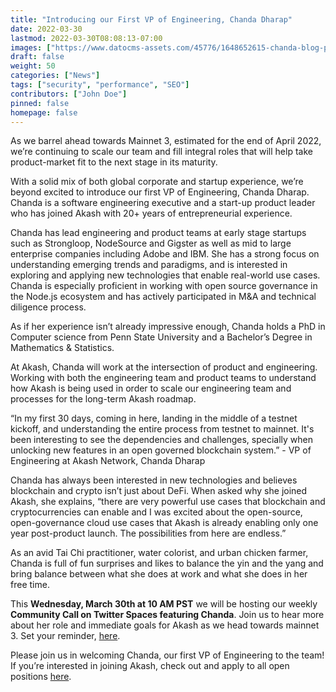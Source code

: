 ```yaml
---
title: "Introducing our First VP of Engineering, Chanda Dharap"
date: 2022-03-30
lastmod: 2022-03-30T08:08:13-07:00
images: ["https://www.datocms-assets.com/45776/1648652615-chanda-blog-post.png"]
draft: false
weight: 50
categories: ["News"]
tags: ["security", "performance", "SEO"]
contributors: ["John Doe"]
pinned: false
homepage: false
---
```

As we barrel ahead towards Mainnet 3, estimated for the end of April 2022, we’re continuing to scale our team and fill integral roles that will help take product-market fit to the next stage in its maturity.

With a solid mix of both global corporate and startup experience, we’re beyond excited to introduce our first VP of Engineering, Chanda Dharap. Chanda is a software engineering executive and a start-up product leader who has joined Akash with 20+ years of entrepreneurial experience.

Chanda has lead engineering and product teams at early stage startups such as Strongloop, NodeSource and Gigster as well as mid to large enterprise companies including Adobe and IBM. She has a strong focus on understanding emerging trends and paradigms, and is interested in exploring and applying new technologies that enable real-world use cases. Chanda is especially proficient in working with open source governance in the Node.js ecosystem and has actively participated in M&A and technical diligence process. 

As if her experience isn’t already impressive enough, Chanda holds a PhD in Computer science from Penn State University and a Bachelor’s Degree in Mathematics & Statistics. 

At Akash, Chanda will work at the intersection of product and engineering. Working with both the engineering team and product teams to understand how Akash is being used in order to scale our engineering team and processes for the long-term Akash roadmap.

“In my first 30 days, coming in here, landing in the middle of a testnet kickoff, and understanding the entire process from testnet to mainnet. It's been interesting to see the dependencies and challenges, specially when unlocking new features in an open governed blockchain system.” - VP of Engineering at Akash Network, Chanda Dharap

Chanda has always been interested in new technologies and believes blockchain and crypto isn’t just about DeFi. When asked why she joined Akash, she explains, “there are very powerful use cases that blockchain and cryptocurrencies can enable and I was excited about the open-source, open-governance cloud use cases that Akash is already enabling only one year post-product launch. The possibilities from here are endless.” 

As an avid Tai Chi practitioner, water colorist, and urban chicken farmer, Chanda is full of fun surprises and likes to balance the yin and the yang and bring balance between what she does at work and what she does in her free time. 

This **Wednesday, March 30th at 10 AM PST** we will be hosting our weekly **Community Call on Twitter Spaces featuring Chanda**. Join us to hear more about her role and immediate goals for Akash as we head towards mainnet 3. Set your reminder, [here](https://twitter.com/i/spaces/1vAxRkbgmnyKl). 

Please join us in welcoming Chanda, our first VP of Engineering to the team! If you’re interested in joining Akash, check out and apply to all open positions [here](https://akash.network/careers).